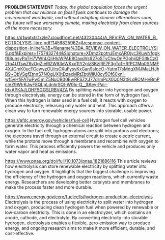 **PROBLEM STATEMENT**
*Today, the global population faces the urgent problem that our reliance on fossil fuels continues to damage the environment worldwide, and without adopting cleaner alternatives soon, the future will see worsening climate, making electricity from clean sources all the more necessary.* 



https://d1wqtxts1xzle7.cloudfront.net/43230444/A_REVIEW_ON_WATER_ELECTROLYSIS-libre.pdf?1456825962=&response-content-disposition=inline%3B+filename%3DA_REVIEW_ON_WATER_ELECTROLYSIS.pdf&Expires=1757432744&Signature=XDmz2potnJEmxAROjyc3KuwNfggkf68unsyPaTH7VWhLQIiHIcWPAE8OaxdVs627oSTvChwOnPGphjiQFGltkCzG2fp4UTswZ6vOgZieRlZW83eWKxoTtY2glzSKzjRE7F3gTo1HRfPC1Mq0SNMF4XJCmK0ucTCcwyzOUlrsOXuFysyKxGan9sIocO~YutmT7sMdqXMJMaLHJhB9~ObVSgfZtnnS7NOgUX0tDzaxMRtZbtWilU0cv5Of60xnI-wf5yHfiFATwPw5miZ5NuOB00EwRFSZXJ77drmPcX0Q0N3t9LdROMHvBmPcIeZ9Wtr6JwF8QLpLdnhrSQl-W0Ix-Q__&Key-Pair-Id=APKAJLOHF5GGSLRBV4ZA
By splitting water into hydrogen and oxygen through electrolysis, energy can be stored in the form of hydrogen fuel. When this hydrogen is later used in a fuel cell, it reacts with oxygen to produce electricity, releasing only water and heat. This approach offers a clean way to turn renewable energy sources into storable, usable power.

https://afdc.energy.gov/vehicles/fuel-cell 
Hydrogen fuel cell vehicles generate electricity through a chemical reaction between hydrogen and oxygen. In the fuel cell, hydrogen atoms are split into protons and electrons; the electrons travel through an external circuit to create electric current, while the protons move through a membrane and recombine with oxygen to form water. This process efficiently powers the vehicle and produces only water vapor and heat as emissions.

https://www.pnas.org/doi/full/10.1073/pnas.1821686116
This article reviews how electrolysis can store renewable electricity by splitting water into hydrogen and oxygen. It highlights that the biggest challenge is improving the efficiency of the hydrogen and oxygen reactions, which currently waste energy. Researchers are developing better catalysts and membranes to make the process faster and more durable.

https://www.energy.gov/eere/fuelcells/hydrogen-production-electrolysis
Electrolysis is the process of using electricity to split water into hydrogen and oxygen, producing clean hydrogen fuel when powered by renewable or low‑carbon electricity. This is done in an electrolyzer, which contains an anode, cathode, and electrolyte. By converting electricity into storable hydrogen, electrolysis enables a flexible, zero‑emission way to produce energy, and ongoing research aims to make it more efficient, durable, and cost‑effective.